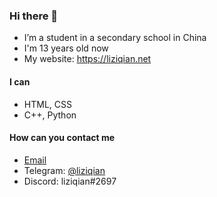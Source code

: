 ### Hi there 👋

- I’m a student in a secondary school in China
- I'm 13 years old now
- My website: https://liziqian.net

#### I can
- HTML, CSS
- C++, Python
#### How can you contact me
- [Email](mailto:liziqian99@gmail.com)
- Telegram: [@liziqian](https://t.me/liziqian)
- Discord: liziqian#2697
